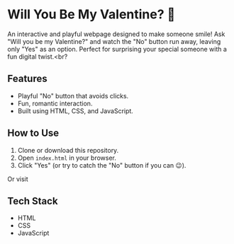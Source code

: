 # Will You Be My Valentine? 💖<br>

An interactive and playful webpage designed to make someone smile! Ask "Will you be my Valentine?" and watch the "No" button run away, leaving only "Yes" as an option. Perfect for surprising your special someone with a fun digital twist.<br?

## Features<br>
- Playful "No" button that avoids clicks.<br>
- Fun, romantic interaction.<br>
- Built using HTML, CSS, and JavaScript.<br>

## How to Use<br>
1. Clone or download this repository.<br>
2. Open `index.html` in your browser.<br>
3. Click "Yes" (or try to catch the "No" button if you can 😉).<br>

Or visit 

## Tech Stack<br>
- HTML<br>
- CSS<br>
- JavaScript<br>




